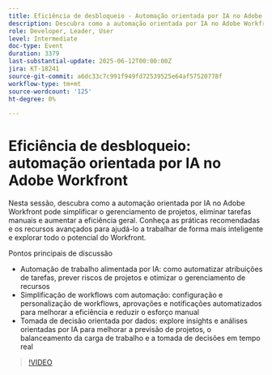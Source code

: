```yaml
---
title: Eficiência de desbloqueio - Automação orientada por IA no Adobe Workfront
description: Descubra como a automação orientada por IA no Adobe Workfront simplifica o gerenciamento de projetos, aumenta a eficiência e suporta decisões mais inteligentes orientadas por dados.
role: Developer, Leader, User
level: Intermediate
doc-type: Event
duration: 3379
last-substantial-update: 2025-06-12T00:00:00Z
jira: KT-18241
source-git-commit: a6dc33c7c991f949fd72539525e64af57520778f
workflow-type: tm+mt
source-wordcount: '125'
ht-degree: 0%

---
```



# Eficiência de desbloqueio: automação orientada por IA no Adobe Workfront

Nesta sessão, descubra como a automação orientada por IA no Adobe Workfront pode simplificar o gerenciamento de projetos, eliminar tarefas manuais e aumentar a eficiência geral. Conheça as práticas recomendadas e os recursos avançados para ajudá-lo a trabalhar de forma mais inteligente e explorar todo o potencial do Workfront.

Pontos principais de discussão

* Automação de trabalho alimentada por IA: como automatizar atribuições de tarefas, prever riscos de projetos e otimizar o gerenciamento de recursos
* Simplificação de workflows com automação: configuração e personalização de workflows, aprovações e notificações automatizados para melhorar a eficiência e reduzir o esforço manual
* Tomada de decisão orientada por dados: explore insights e análises orientadas por IA para melhorar a previsão de projetos, o balanceamento da carga de trabalho e a tomada de decisões em tempo real

>[!VIDEO](https://video.tv.adobe.com/v/3463352/?learn=on&enablevpops)
